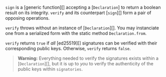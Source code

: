 `sign` is a [generic function][] accepting a [`Declaration`] to return a boolean result on its integrity.  `verify` and its counterpart [`sign`][] form a pair of opposing operations.

`verify` throws without an instance of [`Declaration`][].  You may instanciate one from a serialized form with the static method `Declaration.from`.

`verify` returns `true` if _all_ [ed25519][] signatures can be verified with their corresponding public keys.  Otherwise, `verify` returns `false`.

> **Warning:** Everything needed to verify the signatures exists within a [`Declaration`][], but it is up to _you_ to verify the authenticity of the public keys within `signatories`.
